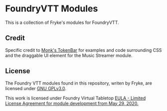 # FoundryVTT Modules
This is a collection of Fryke's modules for FoundryVTT.

## Credit

Specific credit to [Monk's TokenBar](https://github.com/ironmonk88/monks-tokenbar) for examples and code surrounding CSS and the draggable UI element for the Music Streamer module.

## License
The Foundry VTT modules found in this repository, writen by Fryke, are licensed under [GNU GPLv3.0](https://www.gnu.org/licenses/gpl-3.0.en.html).

This work is licensed under Foundry Virtual Tabletop <a href="https://foundryvtt.com/article/license/">EULA - Limited License Agreement for module development from May 29, 2020.</a>
